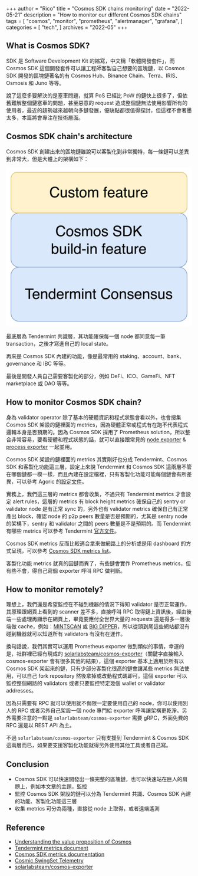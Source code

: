 +++
author = "Rico"
title = "Cosmos SDK chains monitoring"
date = "2022-05-21"
description = "How to monitor our different Cosmos SDK chains"
tags = [
    "cosmos",
    "monitor",
    "prometheus",
    "alertmanager",
    "grafana",
]
categories = [
    "tech",
]
archives = "2022-05"
+++

## What is Cosmos SDK?

SDK 是 Software Development Kit 的縮寫，中文稱「軟體開發套件」，而 Cosmos SDK 這個開發套件可以讓工程師客製自己想要的區塊鏈，以 Cosmos SDK 開發的區塊鏈著名的有 Cosmos Hub、Binance Chain、Terra、IRIS、Osmosis 和 Juno 等等。

說了這麼多要解決的是塞車問題，就算 PoS 已經比 PoW 的鏈快上很多了，但依舊難解整個鏈塞車的問題，甚至惡意的 request 造成整個鏈無法使用影響所有的使用者，最近的趨勢越來越朝向多鏈發展，優缺點都很值得探討，但這裡不會著墨太多，本篇將會專注在技術層面。

## Cosmos SDK chain's architecture

Cosmos SDK 創建出來的區塊鏈雖說可以客製化到非常獨特，每一條鏈可以差異到非常大，但是大體上的架構如下：

![cosmos-chain-architecture](/cosmos-chain-architecture.png)

最底層為 Tendermint 共識層，其功能確保每一個 node 都同意每一筆 transaction，之後才寫進自己的 local state。

再來是 Cosmos SDK 內建的功能，像是最常用的 staking、account、bank、governance 和 IBC 等等。

最後是開發人員自己需要客製化的部分，例如 DeFi、ICO、GameFi、NFT marketplace 或 DAO 等等。

## How to monitor Cosmos SDK chain?

身為 validator operator 除了基本的硬體資訊和程式狀態會看以外，也會搜集 Cosmos SDK 架設的鏈裡面的 metrics，因為硬體正常或程式有在跑不代表程式邏輯本身是否預期的。因為 Cosmos SDK 採用了 Prometheus solution，所以整合非常容易，要看硬體和程式狀態的話，就可以直接跟常見的 [node exporter](https://github.com/prometheus/node_exporter) & [process exporter](https://github.com/ncabatoff/process-exporter) 一起並用。

Cosmos SDK 架設的鏈裡面的 metrics 其實剛好也分成 Tendermint、Cosmos SDK 和客製化功能這三層，設定上來說 Tendermint 和 Cosmos SDK 這兩層不管在哪個鏈都一模一樣，而且內建在設定檔裡，只有客製化功能可能每個鏈會有所差異，可以參考 Agoric 的[設定文件](https://github.com/Agoric/agoric-sdk/blob/master/packages/cosmic-swingset/README-telemetry.md)。

實務上，我們這三層的 metrics 都會收集，不過只有 Tendermint metrics 才會設定 alert rules，這層的 metrics 有 block height metrics 確保自己的 sentry or validator node 是有正常 sync 的，另外也有 validator metrics 確保自己有正常產出 block，確認 node 的 p2p peers 數量是否是預期的，尤其是 sentry node 的架構下，sentry 和 validator 之間的 peers 數量是不是預期的。而 Tendermint 有哪些 metrics 可以參考 Tendermint [官方文件](https://docs.tendermint.com/v0.35/nodes/metrics.html#list-of-available-metrics)。

Cosmos SDK metrics 反而比較適合拿來做網路上的分析或是用 dashboard 的方式呈現，可以參考 [Cosmos SDK metrics list](https://docs.cosmos.network/master/core/telemetry.html#supported-metrics)。

客製化功能 metrics 就真的因鏈而異了，有些鏈會實作 Prometheus metrics，但有些不會，得自己寫個 exporter 呼叫 RPC 做判斷。

## How to monitor remotely?

理想上，我們還是希望監控在不碰到機器的情況下得知 validator 是否正常運作，其原理跟網頁上看到的 scanner 差不多，直接呼叫 RPC 取得鏈上資訊後，經由後端一些處理再顯示在網頁上，畢竟要應付全世界大量的 requests 還是得多一層後端做 cache，例如：[MINTSCAN](https://www.mintscan.io/cosmos) 或 [BIG DIPPER](https://cosmos.bigdipper.live/)，所以從頭到尾這些網站都沒有碰到機器就可以知道所有 validators 有沒有在運作。

換句話說，我們其實可以運用 Prometheus exporter 做到類似的事情，幸運的是，社群裡已經有現成的 [solarlabsteam/cosmos-exporter](https://github.com/solarlabsteam/cosmos-exporter)（關鍵字直接輸入 cosmos-exporter 會有很多其他的結果），這個 exporter 基本上適用於所有以 Cosmos SDK 架起來的鏈，只有少部分客製化很高的鏈會讓某些 metrics 無法使用，可以自己 fork repository 然後拿掉或改動程式碼即可。這個 exporter 可以監控整個網路的 validators 或者只要監控特定幾個 wallet or validator addresses。

因為只需要有 RPC 就可以使用就不侷限一定要使用自己的 node，你可以使用別人的 RPC 或者另外自己架設一個 node 專門給 exporter 呼叫讓架構更乾淨。另外需要注意的一點是 `solarlabsteam/cosmos-exporter` 需要 gRPC，外面免費的 RPC 還是以 REST API 為主。

不過 `solarlabsteam/cosmos-exporter` 只有支援到 Tendermint & Cosmos SDK 這兩層而已，如果要支援客製化功能就得另外使用其他工具或者自己寫。

## Conclusion

* Cosmos SDK 可以快速開發出一條完整的區塊鏈，也可以快速站在巨人的肩膀上，例如本文章的主題，監控
* 監控 Cosmos SDK 架設的鏈可以分為 Tendermint 共識、Cosmos SDK 內建的功能、客製化功能這三層
* 收集 metrics 可分為兩種，直接從 node 上取得，或者遠端遙測

## Reference

* [Understanding the value proposition of Cosmos](https://blog.cosmos.network/understanding-the-value-proposition-of-cosmos-ecaef63350d)
* [Tendermint metrics document](https://docs.tendermint.com/v0.35/nodes/metrics.html#list-of-available-metrics)
* [Cosmos SDK metrics documentation](https://docs.cosmos.network/master/core/telemetry.html#supported-metrics)
* [Cosmic SwingSet Telemetry](https://github.com/Agoric/agoric-sdk/blob/master/packages/cosmic-swingset/README-telemetry.md)
* [solarlabsteam/cosmos-exporter](https://github.com/solarlabsteam/cosmos-exporter)

